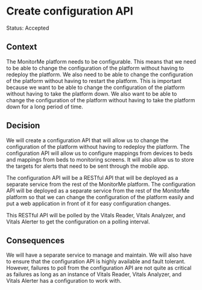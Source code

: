 # Create configuration API

Status: Accepted

## Context

The MonitorMe platform needs to be configurable. This means that we need to be able 
to change the configuration of the platform without having to redeploy the 
platform. We also need to be able to change the configuration of the platform 
without having to restart the platform. This is important because we want to be 
able to change the configuration of the platform without having to take the 
platform down. We also want to be able to change the configuration of the platform 
without having to take the platform down for a long period of time.

## Decision

We will create a configuration API that will allow us to change the configuration
of the platform without having to redeploy the platform. The configuration API will
allow us to configure mappings from devices to beds and mappings from beds to
monitoring screens. It will also allow us to store the targets for alerts that need
to be sent through the mobile app.

The configuration API will be a RESTful API that will be deployed as a separate
service from the rest of the MonitorMe platform. The configuration API will be
deployed as a separate service from the rest of the MonitorMe platform so that we
can change the configuration of the platform easily and put a web application in
front of it for easy configuration changes.

This RESTful API will be polled by the Vitals Reader, Vitals Analyzer, and
Vitals Alerter to get the configuration on a polling interval.

## Consequences

We will have a separate service to manage and maintain. We will also have to
ensure that the configuration API is highly available and fault tolerant. However,
failures to poll from the configuration API are not quite as critical as failures
as long as an instance of Vitals Reader, Vitals Analyzer, and Vitals Alerter has a configuration to work with.
